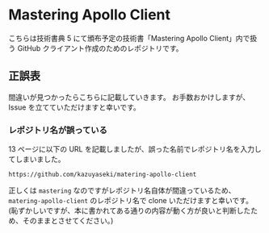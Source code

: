 # Mastering Apollo Client

こちらは技術書典 5 にて頒布予定の技術書「Mastering Apollo Client」内で扱う GitHub クライアント作成のためのレポジトリです。

## 正誤表

間違いが見つかったらこちらに記載していきます。
お手数おかけしますが、Issue を立てていただけますと幸いです。

### レポジトリ名が誤っている

13 ページに以下の URL を記載しましたが、誤った名前でレポジトリ名を入力してしまいました。

```
https://github.com/kazuyaseki/matering-apollo-client
```

正しくは `mastering` なのですがレポジトリ名自体が間違っているため、`matering-apollo-client` のレポジトリ名で clone いただけますと幸いです。
(恥ずかしいですが、本に書かれてある通りの内容が動く方が良いと判断したため、そのままとさせてください。)
